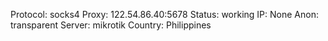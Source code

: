 Protocol: socks4
Proxy: 122.54.86.40:5678
Status: working
IP: None
Anon: transparent
Server: mikrotik
Country: Philippines

